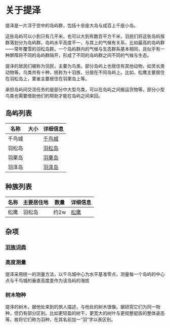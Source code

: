 # 关于提泽

提泽是一片浮于空中的岛屿群，包括十余座大岛与成百上千座小岛。

这些岛屿可以小到只有几平米，也可以大到有数百平方千米，羽民们将这些岛屿按群落划分为岛屿群。岛屿水平高度不一，与其上的气候有关系，比如最高的岛屿群——常年覆雪的羽松岛群。一个岛屿群内的气候与生态群系基本相同，且似乎有一种屏障将不同的岛屿群隔开，形成了不同的岛屿群之间不同的气候与生态。

提泽的居民们被称为羽民，主要为鸟类。部分岛屿上也居住有其他动物，如灵长类动物等。鸟类共有十种，统称为十羽族，分居在不同岛屿上。比如，松鹰主要居住在羽松岛上，栗雀主要居住在羽栗岛上等。

承担岛屿间交流任务的是部分中大型鸟类，可以在岛屿之间搬运货物等，部分小型鸟类也需要借助他们的帮助才能在岛屿之间来回。


## 岛屿列表

|名称|大小|详细信息|
|--|--|--|
|千鸟城| |[千鸟城](./islands/birdsCity.md)|
|羽松岛| |[羽松岛](./islands/featherpineIsland.md)|
|羽栗岛| |[羽栗岛](./islands/featherchestnutIsland.md)|
|羽泽岛| |[羽泽岛](./islands/swampIsland.md)|

## 种族列表

|名称|主要居住地|数量|详细信息|
|--|--|--|--|
|松鹰|羽松岛|约2w|[松鹰](./species/pineagle.md)|

## 杂项
### [羽族词典](./dictionary.md)
### 高度测量
提泽采用统一的测量方法，以千鸟城中心为水平基准零点，测量每一个岛屿的中心点与千鸟城的垂直高度差作为该岛屿的海拔
### 树木物种
提泽的树木，据他处来到的旅人描述，与他处的树木很像。据研究它们为同一物种，但仍有部分区别。比如更轻盈的树干，更宽大的树叶与更规整挺拔的整体姿态等。故将它们称为羽种，在其名前加一“羽”字以表区别。